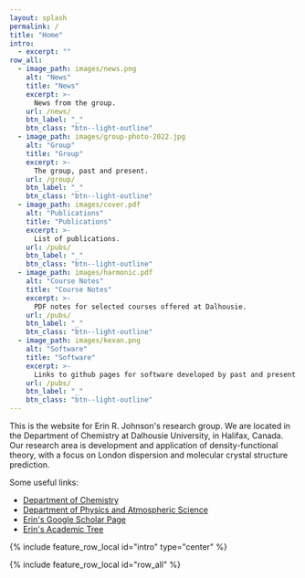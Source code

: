 ```yaml
---
layout: splash
permalink: /
title: "Home"
intro:
  - excerpt: ""
row_all:
  - image_path: images/news.png
    alt: "News"
    title: "News"
    excerpt: >-
      News from the group.
    url: /news/
    btn_label: "_"
    btn_class: "btn--light-outline"
  - image_path: images/group-photo-2022.jpg
    alt: "Group"
    title: "Group"
    excerpt: >-
      The group, past and present.
    url: /group/
    btn_label: "_"
    btn_class: "btn--light-outline"
  - image_path: images/cover.pdf
    alt: "Publications"
    title: "Publications"
    excerpt: >-
      List of publications.
    url: /pubs/
    btn_label: "_"
    btn_class: "btn--light-outline"
  - image_path: images/harmonic.pdf
    alt: "Course Notes"
    title: "Course Notes"
    excerpt: >-
      PDF notes for selected courses offered at Dalhousie.
    url: /pubs/
    btn_label: "_"
    btn_class: "btn--light-outline"
  - image_path: images/kevan.png
    alt: "Software"
    title: "Software"
    excerpt: >-
      Links to github pages for software developed by past and present group members: critic2, postg, and more.
    url: /pubs/
    btn_label: "_"
    btn_class: "btn--light-outline"
---
```


  This is the website for Erin R. Johnson's research group. We are located in the
  Department of Chemistry at Dalhousie University, in Halifax, Canada. Our
  research area is development and application of density-functional theory,
  with a focus on London dispersion and molecular crystal structure prediction.

  Some useful links:
  * [Department of Chemistry](https://chem.dal.ca)
  * [Department of Physics and Atmospheric Science](https://physics.dal.ca)
  * [Erin's Google Scholar Page](https://scholar.google.ca/citations?user=57ER3oQAAAAJ&hl=en)
  * [Erin's Academic Tree](https://academictree.org/chemistry/tree.php?pid=796420)

{% include feature_row_local id="intro" type="center" %}

{% include feature_row_local id="row_all" %}
